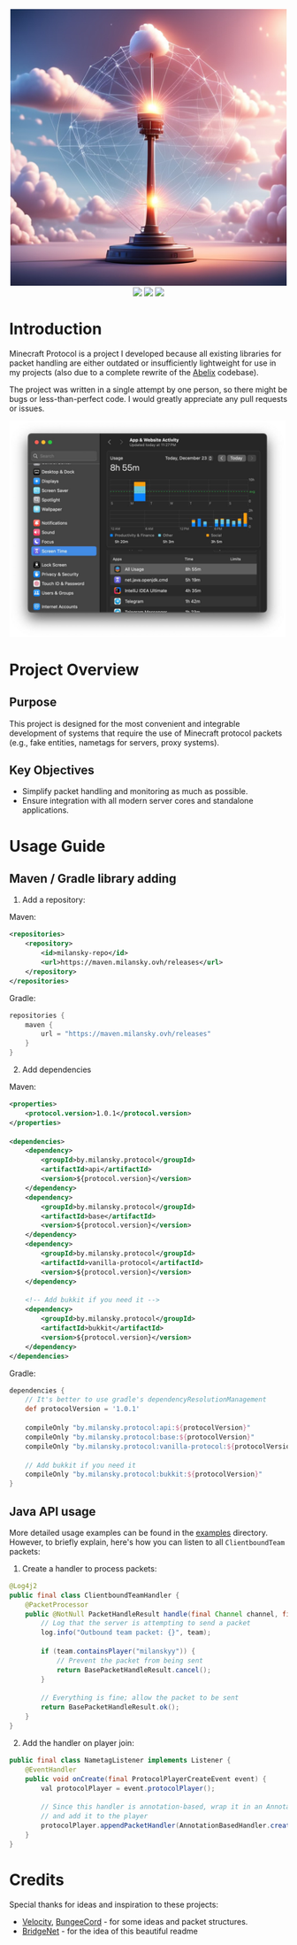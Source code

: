<div align="center">
  <img src=".assets/illustration.png" width="500"/>
  <br>
  <img src="https://img.shields.io/badge/language-java-gold?style=flat" />
  <img src="https://img.shields.io/badge/beta-v1.0.1-gold?style=flat" />
  <img src="https://img.shields.io/github/stars/rmilansky/minecraft-protocol-java?style=flat" />
</div>

# Introduction

Minecraft Protocol is a project I developed because all existing libraries for packet handling are either outdated or insufficiently lightweight for use in my projects (also due to a complete rewrite of the [Abelix](https://abelix.team) codebase).

The project was written in a single attempt by one person, so there might be bugs or less-than-perfect code. I would greatly appreciate any pull requests or issues.

<img src=".assets/time.jpg" width="500"/>

# Project Overview

## Purpose

This project is designed for the most convenient and integrable development of systems that require the use of Minecraft protocol packets (e.g., fake entities, nametags for servers, proxy systems).

## Key Objectives

* Simplify packet handling and monitoring as much as possible.
* Ensure integration with all modern server cores and standalone applications.

#

# Usage Guide

## Maven / Gradle library adding

1. Add a repository:

Maven: 
```xml
<repositories>
    <repository>
        <id>milansky-repo</id>
        <url>https://maven.milansky.ovh/releases</url>
    </repository>
</repositories>
```
Gradle:
```groovy
repositories {
    maven {
        url = "https://maven.milansky.ovh/releases"
    }
}
```

2. Add dependencies

Maven:
```xml
<properties>
    <protocol.version>1.0.1</protocol.version>
</properties>

<dependencies>
    <dependency>
        <groupId>by.milansky.protocol</groupId>
        <artifactId>api</artifactId>
        <version>${protocol.version}</version>
    </dependency>
    <dependency>
        <groupId>by.milansky.protocol</groupId>
        <artifactId>base</artifactId>
        <version>${protocol.version}</version>
    </dependency>
    <dependency>
        <groupId>by.milansky.protocol</groupId>
        <artifactId>vanilla-protocol</artifactId>
        <version>${protocol.version}</version>
    </dependency>
    
    <!-- Add bukkit if you need it -->
    <dependency>
        <groupId>by.milansky.protocol</groupId>
        <artifactId>bukkit</artifactId>
        <version>${protocol.version}</version>
    </dependency>
</dependencies>
```

Gradle: 
```groovy
dependencies {
    // It's better to use gradle's dependencyResolutionManagement
    def protocolVersion = '1.0.1'
    
    compileOnly "by.milansky.protocol:api:${protocolVersion}"
    compileOnly "by.milansky.protocol:base:${protocolVersion}"
    compileOnly "by.milansky.protocol:vanilla-protocol:${protocolVersion}"
    
    // Add bukkit if you need it
    compileOnly "by.milansky.protocol:bukkit:${protocolVersion}"
}
```

## Java API usage

More detailed usage examples can be found in the [examples](examples) directory. However, to briefly explain, here's how you can listen to all `ClientboundTeam` packets:

1. Create a handler to process packets:

```java
@Log4j2
public final class ClientboundTeamHandler {
    @PacketProcessor
    public @NotNull PacketHandleResult handle(final Channel channel, final ClientboundTeam team) {
        // Log that the server is attempting to send a packet
        log.info("Outbound team packet: {}", team);

        if (team.containsPlayer("milanskyy")) {
            // Prevent the packet from being sent
            return BasePacketHandleResult.cancel();
        }

        // Everything is fine; allow the packet to be sent
        return BasePacketHandleResult.ok();
    }
}
```

2. Add the handler on player join:

```java
public final class NametagListener implements Listener {
    @EventHandler
    public void onCreate(final ProtocolPlayerCreateEvent event) {
        val protocolPlayer = event.protocolPlayer();

        // Since this handler is annotation-based, wrap it in an AnnotationBasedHandler
        // and add it to the player
        protocolPlayer.appendPacketHandler(AnnotationBasedHandler.create(ClientboundTeamHandler.create()));
    }
}
```

# Credits

Special thanks for ideas and inspiration to these projects:

* [Velocity](https://github.com/PaperMC/Velocity), [BungeeCord](https://github.com/SpigotMC/BungeeCord) -  for some ideas and packet structures.
* [BridgeNet](https://github.com/MikhailSterkhov/bridgenet) - for the idea of this beautiful readme